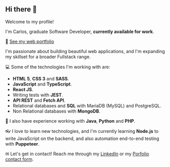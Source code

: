 ## Hi there 👋

Welcome to my profile!

I'm Carlos, graduate Software Developer, **currently available for work**.


💼 [See my web portfolio](https://carlos-quintana.github.io/)


I'm passionate about building beautiful web applications, and I'm expanding my skillset for a broader Fullstack range.


💻 Some of the technologies I'm working with are:
- **HTML 5**, **CSS 3** and **SASS**.
- **JavaScript** and **TypeScript**.
- **React JS**.
- Writing tests with **JEST**.
- **API REST** and **Fetch API**.
- Relational databases and **SQL** with MariaDB (MySQL) and PostgreSQL.
- Non Relational databases with **MongoDB**.

📝 I also have experience working with **Java**, **Python** and **PHP**.

👓 I love to learn new technologies, and I'm currently learning **Node.js** to write JavaScript on the backend, and also automation end-to-end testing with  **Puppeteer**.

✉ Let's get in contact! Reach me through my [LinkedIn](https://www.linkedin.com/in/carlos-quintana-a82541225/) or my [Porfolio contact form](https://carlos-quintana.github.io/#contact).